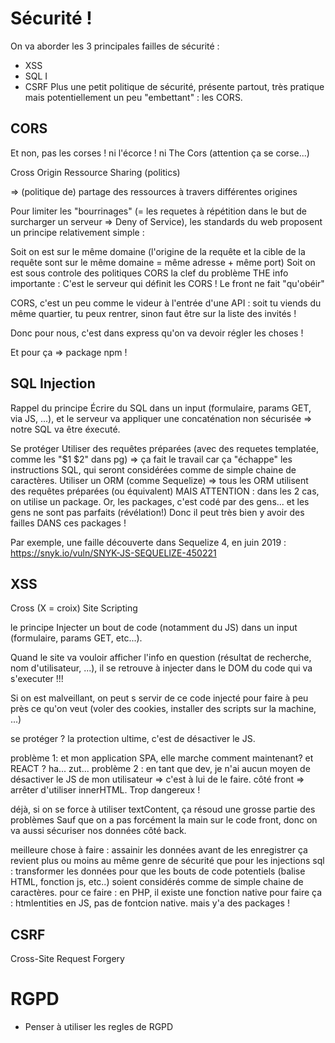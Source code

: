 # Sécurité !
On va aborder les 3 principales failles de sécurité :

* XSS
* SQL I
* CSRF
Plus une petit politique de sécurité, présente partout, très pratique mais potentiellement un peu "embettant" : les CORS.

## CORS
Et non, pas les corses ! ni l'écorce ! ni The Cors (attention ça se corse...)

Cross Origin Ressource Sharing (politics)

=> (politique de) partage des ressources à travers différentes origines

Pour limiter les "bourrinages" (= les requetes à répétition dans le but de surcharger un serveur => Deny of Service), les standards du web proposent un principe relativement simple :

Soit on est sur le même domaine (l'origine de la requête et la cible de la requête sont sur le même domaine = même adresse + même port)
Soit on est sous controle des politiques CORS
la clef du problème
THE info importante : C'est le serveur qui définit les CORS ! Le front ne fait "qu'obéir"

CORS, c'est un peu comme le videur à l'entrée d'une API : soit tu viends du même quartier, tu peux rentrer, sinon faut être sur la liste des invités !

Donc pour nous, c'est dans express qu'on va devoir régler les choses !

Et pour ça => package npm !

## SQL Injection
Rappel du principe
Écrire du SQL dans un input (formulaire, params GET, via JS, ...), et le serveur va appliquer une concaténation non sécurisée => notre SQL va être éxecuté.

Se protéger
Utiliser des requêtes préparées (avec des requetes templatée, comme les "$1 $2" dans pg) => ça fait le travail car ça "échappe" les instructions SQL, qui seront considérées comme de simple chaine de caractères.
Utiliser un ORM (comme Sequelize) => tous les ORM utilisent des requêtes préparées (ou équivalent)
MAIS ATTENTION : dans les 2 cas, on utilise un package. Or, les packages, c'est codé par des gens... et les gens ne sont pas parfaits (révélation!) Donc il peut très bien y avoir des failles DANS ces packages !

Par exemple, une faille découverte dans Sequelize 4, en juin 2019 : https://snyk.io/vuln/SNYK-JS-SEQUELIZE-450221

## XSS
Cross (X = croix) Site Scripting

le principe
Injecter un bout de code (notamment du JS) dans un input (formulaire, params GET, etc...).

Quand le site va vouloir afficher l'info en question (résultat de recherche, nom d'utilisateur, ...), il se retrouve à injecter dans le DOM du code qui va s'executer !!!

Si on est malveillant, on peut s servir de ce code injecté pour faire à peu près ce qu'on veut (voler des cookies, installer des scripts sur la machine, ...)

se protéger ?
la protection ultime, c'est de désactiver le JS.

problème 1: et mon application SPA, elle marche comment maintenant? et REACT ? ha... zut...
problème 2 : en tant que dev, je n'ai aucun moyen de désactiver le JS de mon utilisateur => c'est à lui de le faire.
côté front => arrêter d'utiliser innerHTML. Trop dangereux !

déjà, si on se force à utiliser textContent, ça résoud une grosse partie des problèmes
Sauf que on a pas forcément la main sur le code front, donc on va aussi sécuriser nos données côté back.

meilleure chose à faire : assainir les données avant de les enregistrer
ça revient plus ou moins au même genre de sécurité que pour les injections sql : transformer les données pour que les bouts de code potentiels (balise HTML, fonction js, etc..) soient considérés comme de simple chaine de caractères.
pour ce faire :
en PHP, il existe une fonction native pour faire ça : htmlentities
en JS, pas de fontcion native. mais y'a des packages !

## CSRF
Cross-Site Request Forgery

# RGPD

* Penser à utiliser les regles de RGPD